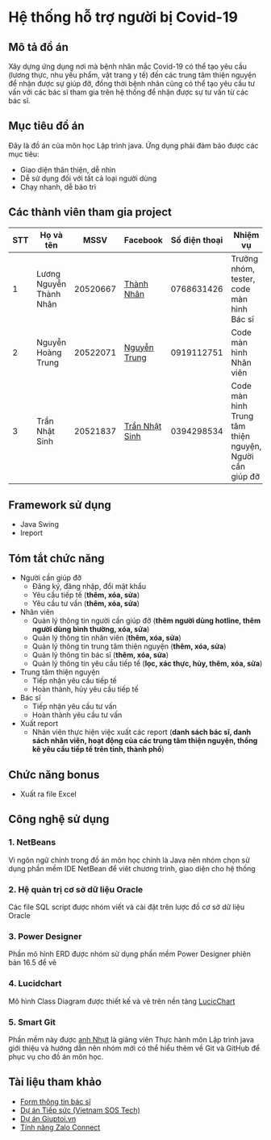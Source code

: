 
# Hệ thống hỗ trợ người bị Covid-19
## Mô tả đồ án
Xây dựng ứng dụng nơi mà bệnh nhân mắc Covid-19 có thể tạo yêu cầu (lương thực, nhu yếu phẩm, vật trang y tế) đến các trung tâm thiện nguyện để nhận được sự giúp đỡ, đồng thời bệnh nhân cũng có thể tạo yêu cầu tư vấn với các bác sĩ tham gia trên hệ thống để nhận được sự tư vấn từ các bác sĩ.
## Mục tiêu đồ án
Đây là đồ án của môn học Lập trình java. Ứng dụng phải đảm bảo được các mục tiêu:
* Giao diện thân thiện, dễ nhìn
* Dễ sử dụng đối với tất cả loại người dùng
* Chạy nhanh, dễ bảo trì

## Các thành viên tham gia project

STT | Họ và tên | MSSV | Facebook | Số điện thoại | Nhiệm vụ | Đánh giá
---|---|---|---|---|---|---|
1|Lương Nguyễn Thành Nhân| 20520667 | [Thành Nhân][1]| 0768631426| Trưởng nhóm, tester, code màn hình Bác sĩ | 20%
2| Nguyễn Hoàng Trung | 20522071 | [Nguyễn Trung][2]|0919112751|Code màn hình Nhân viên |50%
3| Trần Nhật Sinh | 20521837 | [Trần Nhật Sinh][3]|0394298534 |Code màn hình Trung tâm thiện nguyện, Người cần giúp đỡ | 30%

[1]:https://www.facebook.com/nhan.29.08.2002
[2]:https://www.facebook.com/nguyenhoangtrunghhh
[3]:https://www.facebook.com/sinh.trannhat.376

## Framework sử dụng
* Java Swing
* Ireport
## Tóm tắt chức năng 
* Người cần giúp đỡ
    * Đăng ký, đăng nhập, đổi mật khẩu
    * Yêu cầu tiếp tế (**thêm, xóa, sửa**)
    * Yêu cầu tư vấn (**thêm, xóa, sửa**)
* Nhân viên
    * Quản lý thông tin người cần giúp đỡ (**thêm người dùng hotline, thêm người dùng bình thường, xóa, sửa**)
    * Quản lý thông tin nhân viên (**thêm, xóa, sửa**)
    * Quản lý thông tin trung tâm thiện nguyện (**thêm, xóa, sửa**)
    * Quản lý thông tin bác sĩ (**thêm, xóa, sửa**)
    * Quản lý thông tin yêu cầu tiếp tế (**lọc, xác thực, hủy, thêm, xóa, sửa**)    
* Trung tâm thiện nguyện
    * Tiếp nhận yêu cầu tiếp tế
    * Hoàn thành, hủy yêu cầu tiếp tế
* Bác sĩ
    * Tiếp nhận yêu cầu tư vấn
    * Hoàn thành yêu cầu tư vấn
* Xuất report 
    * Nhân viên thực hiện việc xuất các report (**danh sách bác sĩ, danh sách nhân viên, hoạt động của các trung tâm thiện nguyện, thống kê yêu cầu tiếp tế trên tỉnh, thành phố**)
## Chức năng bonus
* Xuất ra file Excel
## Công nghệ sử dụng
### 1. NetBeans
Vì ngôn ngữ chính trong đồ án môn học chính là Java nên nhóm chọn sử dụng phần mềm IDE NetBean để viêt chương trình, giao diện cho hệ thống
### 2. Hệ quản trị cơ sở dữ liệu Oracle
Các file SQL script được nhóm viết và cài đặt trên lược đồ cơ sở dữ liệu Oracle
### 3. Power Designer
Phần mô hình ERD được nhóm sử dụng phần mềm Power Designer phiên bản 16.5 để vẽ
### 4. Lucidchart
Mô hình Class Diagram được thiết kế và vẽ trên nền tảng [LucicChart](https://www.lucidchart.com/pages/)
### 5. Smart Git
Phần mềm này được [anh Nhựt][1] là giảng viên Thực hành môn Lập trình java giới thiệu và hướng dẫn nên nhóm mới có thể hiểu thêm về Git và GitHub để phục vụ cho đồ án môn học.

[1]:https://www.facebook.com/nguyenminh.nhut.75436

## Tài liệu tham khảo
* [Form thông tin bác sĩ](https://docs.google.com/forms/d/e/1FAIpQLSeW2X0EzYHDp61EjPcB9SK2ZQ5n-Ujdc7PKpRAZ2j_4kypGiw/viewform)
* [Dự án Tiếp sức (Vietnam SOS Tech)](https://docs.google.com/presentation/d/16YFSi3jXSpjBSxiZBllrW93--C29ZCQWUYjZ6Tp4pas/edit#slide=id.ge99a61bc02_0_31)
* [Dự án Giuptoi.vn](https://www.youtube.com/watch?v=XntE5vAkHcI)
* [Tính năng Zalo Connect](https://www.qdnd.vn/giao-duc-khoa-hoc/tin-tuc/tinh-nang-zalo-connect-giup-nguoi-dan-de-dang-tim-kiem-su-giup-do-khan-cap-tu-cong-dong-667449)


